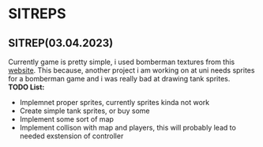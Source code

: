 <h1>SITREPS</h1>
<div>
<h2>SITREP(03.04.2023)</h2>
    <p>
    Currently game is pretty simple, i used bomberman textures from this <a href="https://www.spriters-resource.com/fullview/7943/">website</a>. This because, another project i am working on at uni needs sprites for a bomberman game and i was really bad at drawing tank sprites. <br>
    <b>TODO List:</b>
        <ul>
            <li>Implemnet proper sprites, currently sprites kinda not work</li>
            <li>Create simple tank sprites, or buy some</li>
            <li>Implement some sort of map</li>
            <li>Implement collison with map and players, this will probably lead to needed exstension of controller</li>
        </ul>
    </p>
</div>